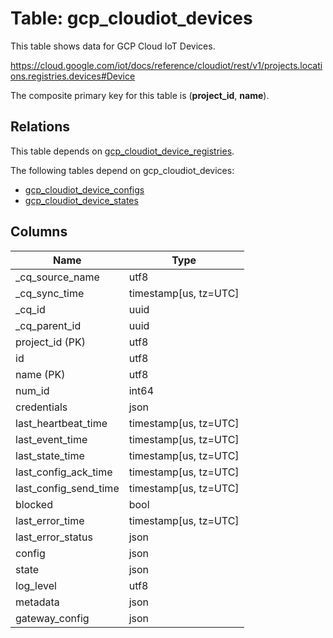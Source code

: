 # Table: gcp_cloudiot_devices

This table shows data for GCP Cloud IoT Devices.

https://cloud.google.com/iot/docs/reference/cloudiot/rest/v1/projects.locations.registries.devices#Device

The composite primary key for this table is (**project_id**, **name**).

## Relations

This table depends on [gcp_cloudiot_device_registries](gcp_cloudiot_device_registries).

The following tables depend on gcp_cloudiot_devices:
  - [gcp_cloudiot_device_configs](gcp_cloudiot_device_configs)
  - [gcp_cloudiot_device_states](gcp_cloudiot_device_states)

## Columns

| Name          | Type          |
| ------------- | ------------- |
|_cq_source_name|utf8|
|_cq_sync_time|timestamp[us, tz=UTC]|
|_cq_id|uuid|
|_cq_parent_id|uuid|
|project_id (PK)|utf8|
|id|utf8|
|name (PK)|utf8|
|num_id|int64|
|credentials|json|
|last_heartbeat_time|timestamp[us, tz=UTC]|
|last_event_time|timestamp[us, tz=UTC]|
|last_state_time|timestamp[us, tz=UTC]|
|last_config_ack_time|timestamp[us, tz=UTC]|
|last_config_send_time|timestamp[us, tz=UTC]|
|blocked|bool|
|last_error_time|timestamp[us, tz=UTC]|
|last_error_status|json|
|config|json|
|state|json|
|log_level|utf8|
|metadata|json|
|gateway_config|json|